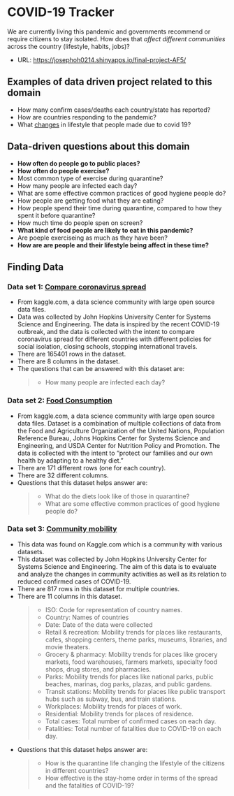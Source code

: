 # COVID-19 Tracker 
  We are currently living this pandemic and governments recommend or require citizens to stay isolated. How does that _affect different communities_ across the country (lifestyle, habits, jobs)?
  
- URL: https://josephoh0214.shinyapps.io/final-project-AF5/
## Examples of data driven project related to this domain
  - How many confirm cases/deaths each country/state has reported?
  - How are countries responding to the pandemic?
  - What [changes](https://www.statista.com/statistics/1105960/changes-to-the-general-lifestyle-due-to-covid-19-in-selected-countries/)  in lifestyle that people made due to covid 19?

## Data-driven questions about this domain
  - **How often do people go to public places?**
  - **How often do people exercise?**
  - Most common type of exercise during quarantine?
  - How many people are infected each day?
  - What are some effective common practices of good hygiene people do?
  - How people are getting food what they are eating?
  - How people spend their time during quarantine, compared to how they spent it before quarantine?
  - How much time do people spen on screen?
  - **What kind of food people are likely to eat in this pandemic?**
  - Are poeple exerciseing as much as they have been?
  - **How are are people and their lifestyle being affect in these time?**

## Finding Data
### Data set 1: [Compare coronavirus spread](https://www.kaggle.com/gpreda/coronavirus-2019ncov)
  - From kaggle.com, a data science community with large open source data files.
  - Data was collected by John Hopkins University Center for Systems Science and Engineering. The data is inspired by the recent COVID-19 outbreak, and the data is collected with the intent to compare coronavirus spread for different countries with different policies for social isolation, closing schools, stopping international travels.
  - There are 165401 rows in the dataset.
  - There are 8 columns in the dataset.
  -  The questions that can be answered with this dataset are:
      > - How many people are infected each day?

### Data set 2: [Food Consumption](https://www.kaggle.com/mariaren/covid19-healthy-diet-dataset?select=Food_Supply_kcal_Data.csv)
  - From kaggle.com, a data science community with large open source data files.
Dataset is a combination of multiple collections of data from the Food and Agriculture Organization of the United Nations, Population Reference Bureau, Johns Hopkins Center for Systems Science and Engineering, and USDA Center for Nutrition Policy and Promotion. The data is collected with the intent to “protect our families and our own health by adapting to a healthy diet.”
  - There are 171 different rows (one for each country).
  - There are 32 different columns.
  - Questions that this dataset helps answer are:
    > - What do the diets look like of those in quarantine?
    > - What are some effective common practices of good hygiene people do?


### Data set 3: [Community mobility](https://www.kaggle.com/gustavomodelli/covid-community-measures)
  - This data was found on Kaggle.com which is a community with various datasets.
  - This dataset was collected by John Hopkins University Center for Systems Science and Engineering. The aim of this data is to evaluate and analyze the changes in community activities as well as its relation to reduced confirmed cases of COVID-19.
  - There are 817 rows in this dataset for multiple countries.
  - There are 11 columns in this dataset.
    > - ISO: Code for representation of country names.
    > - Country: Names of countries
    > - Date: Date of the data were collected
    > - Retail & recreation: Mobility trends for places like restaurants, cafes, shopping centers, theme parks, museums, libraries, and movie theaters.
    > - Grocery & pharmacy: Mobility trends for places like grocery markets, food warehouses, farmers markets, specialty food shops, drug stores, and pharmacies.
    > - Parks: Mobility trends for places like national parks, public beaches, marinas, dog parks, plazas, and public gardens.
    > - Transit stations: Mobility trends for places like public transport hubs such as subway, bus, and train stations.
    > - Workplaces: Mobility trends for places of work.
    > - Residential: Mobility trends for places of residence.
    > - Total cases: Total number of confirmed cases on each day.
    > - Fatalities: Total number of fatalities due to COVID-19 on each day.
  - Questions that this dataset helps answer are:
    > - How is the quarantine life changing the lifestyle of the citizens in different countries?
    > - How effective is the stay-home order in terms of the spread and the fatalities of COVID-19?
